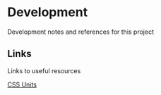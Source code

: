 # Development

Development notes and references for this project

## Links

Links to useful resources

[CSS Units](https://www.geeksforgeeks.org/css-units-em-rem-px-vh-vw/)
